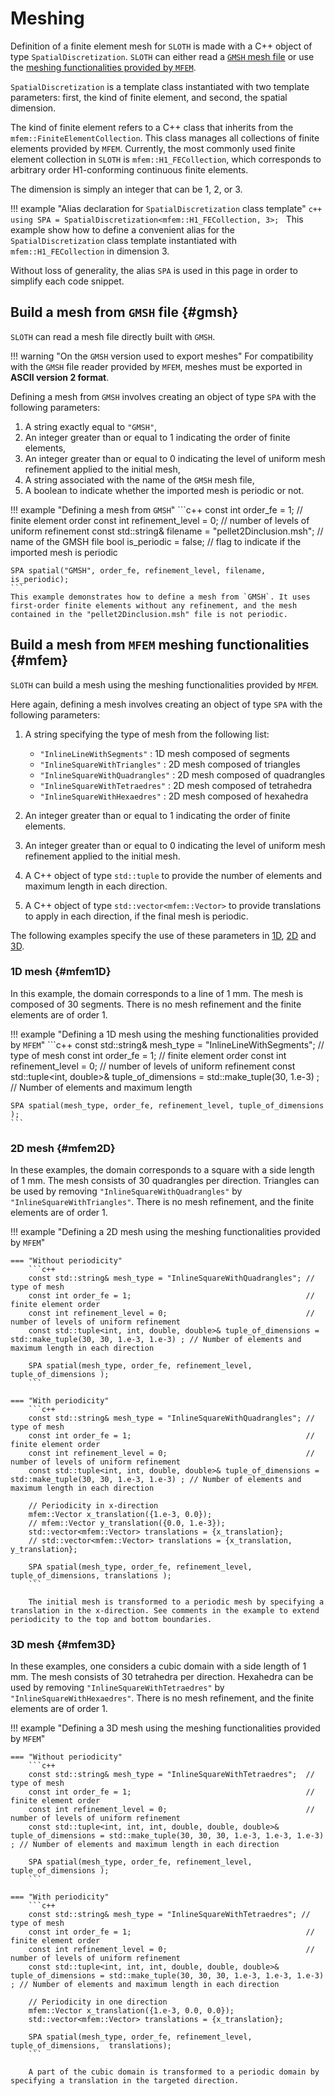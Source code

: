 # Meshing

Definition of a finite element mesh for `SLOTH` is made with a C++ object of type `SpatialDiscretization`.
`SLOTH` can either read a [`GMSH` mesh file](#gmsh) or use the [meshing functionalities provided by `MFEM`](#mfem).

`SpatialDiscretization` is a template class instantiated with two template parameters: first, the kind of finite element, and second, the spatial dimension.

The kind of finite element refers to a C++ class that inherits from the `mfem::FiniteElementCollection`. This class manages all collections of finite elements provided by `MFEM`.
Currently, the most commonly used finite element collection in `SLOTH` is `mfem::H1_FECollection`, which corresponds to arbitrary order H1-conforming continuous finite elements.

The dimension is simply an integer that can be 1, 2, or 3.

!!! example "Alias declaration for `SpatialDiscretization` class template"
    ```c++
    using SPA = SpatialDiscretization<mfem::H1_FECollection, 3>;
    ```
    This example show how to define a convenient alias for the `SpatialDiscretization` class template instantiated with `mfem::H1_FECollection` in dimension 3. 

Without loss of generality, the alias `SPA` is used in this page in order to simplify each code snippet.


## __Build a mesh from `GMSH` file__ {#gmsh}

`SLOTH` can read a mesh file directly built with `GMSH`.

!!! warning "On the `GMSH` version used to export meshes"
    For compatibility with the `GMSH` file reader provided by `MFEM`, meshes must be exported in **ASCII version 2 format**.


Defining a mesh from `GMSH` involves creating an object of type `SPA` with the following parameters:

1. A string exactly equal to `"GMSH"`,
2. An integer greater than or equal to 1 indicating the order of finite elements,
3. An integer greater than or equal to 0 indicating the level of uniform mesh refinement applied to the initial mesh,
4. A string associated with the name of the `GMSH` mesh file,
5. A boolean to indicate whether the imported mesh is periodic or not.

!!! example "Defining a mesh from `GMSH`"
    ```c++
    const int order_fe = 1;                                // finite element order
    const int refinement_level = 0;                        // number of levels of uniform refinement
    const std::string& filename = "pellet2Dinclusion.msh"; // name of the GMSH file
    bool is_periodic = false;                              // flag to indicate if the imported mesh is periodic

    SPA spatial("GMSH", order_fe, refinement_level, filename, is_periodic);
    ```
    This example demonstrates how to define a mesh from `GMSH`. It uses first-order finite elements without any refinement, and the mesh contained in the "pellet2Dinclusion.msh" file is not periodic.



## __Build a mesh from `MFEM` meshing functionalities__ {#mfem}

`SLOTH` can build a mesh using the meshing functionalities provided by `MFEM`.

Here again, defining a mesh involves creating an object of type `SPA` with the following parameters:

1. A string specifying the type of mesh from the following list:
   
    - `"InlineLineWithSegments"` : 1D mesh composed of segments
    - `"InlineSquareWithTriangles"` : 2D mesh composed of triangles
    - `"InlineSquareWithQuadrangles"` : 2D mesh composed of quadrangles
    - `"InlineSquareWithTetraedres"` : 2D mesh composed of tetrahedra
    - `"InlineSquareWithHexaedres"` : 2D mesh composed of hexahedra

2. An integer greater than or equal to 1 indicating the order of finite elements.
3. An integer greater than or equal to 0 indicating the level of uniform mesh refinement applied to the initial mesh.
4. A C++ object of type `std::tuple` to provide the number of elements and maximum length in each direction.
5. A C++ object of type `std::vector<mfem::Vector>` to provide translations to apply in each direction, if the final mesh is periodic.

The following examples specify the use of these parameters in [1D](mfem1D), [2D](mfem2D) and [3D](mfem3D).

### __1D mesh__ {#mfem1D}

In this example, the domain corresponds to a line of 1 mm. The mesh is composed of 30 segments. There is no mesh refinement and the finite elements are of order 1.

!!! example "Defining a 1D mesh using the meshing functionalities provided by `MFEM`"
    ```c++
    const std::string& mesh_type = "InlineLineWithSegments"; // type of mesh
    const int order_fe = 1;                                  // finite element order
    const int refinement_level = 0;                          // number of levels of uniform refinement
    const std::tuple<int, double>& tuple_of_dimensions = std::make_tuple(30, 1.e-3) ; // Number of elements and maximum length 

    SPA spatial(mesh_type, order_fe, refinement_level, tuple_of_dimensions );
    ```

### __2D mesh__ {#mfem2D}

In these examples, the domain corresponds to a square with a side length of 1 mm. The mesh consists of 30 quadrangles per direction. Triangles can be used by removing `"InlineSquareWithQuadrangles"` by `"InlineSquareWithTriangles"`. There is no mesh refinement, and the finite elements are of order 1.

!!! example "Defining a 2D mesh using the meshing functionalities provided by `MFEM`"
    
    === "Without periodicity"
        ```c++
        const std::string& mesh_type = "InlineSquareWithQuadrangles"; // type of mesh 
        const int order_fe = 1;                                       // finite element order
        const int refinement_level = 0;                               // number of levels of uniform refinement
        const std::tuple<int, int, double, double>& tuple_of_dimensions = std::make_tuple(30, 30, 1.e-3, 1.e-3) ; // Number of elements and maximum length in each direction 

        SPA spatial(mesh_type, order_fe, refinement_level, tuple_of_dimensions );
        ```
    
    === "With periodicity"
        ```c++
        const std::string& mesh_type = "InlineSquareWithQuadrangles"; // type of mesh 
        const int order_fe = 1;                                       // finite element order
        const int refinement_level = 0;                               // number of levels of uniform refinement
        const std::tuple<int, int, double, double>& tuple_of_dimensions = std::make_tuple(30, 30, 1.e-3, 1.e-3) ; // Number of elements and maximum length in each direction 
      
        // Periodicity in x-direction
        mfem::Vector x_translation({1.e-3, 0.0});
        // mfem::Vector y_translation({0.0, 1.e-3});
        std::vector<mfem::Vector> translations = {x_translation};
        // std::vector<mfem::Vector> translations = {x_translation, y_translation};

        SPA spatial(mesh_type, order_fe, refinement_level, tuple_of_dimensions, translations );
        ```

        The initial mesh is transformed to a periodic mesh by specifying a translation in the x-direction. See comments in the example to extend periodicity to the top and bottom boundaries.

### __3D mesh__ {#mfem3D}

In these examples, one considers a cubic domain with a side length of 1 mm. The mesh consists of 30 tetrahedra per direction. Hexahedra can be used by removing `"InlineSquareWithTetraedres"` by `"InlineSquareWithHexaedres"`. There is no mesh refinement, and the finite elements are of order 1.

!!! example "Defining a 3D mesh using the meshing functionalities provided by `MFEM`"
    
    === "Without periodicity"
        ```c++
        const std::string& mesh_type = "InlineSquareWithTetraedres";  // type of mesh 
        const int order_fe = 1;                                       // finite element order
        const int refinement_level = 0;                               // number of levels of uniform refinement
        const std::tuple<int, int, int, double, double, double>& tuple_of_dimensions = std::make_tuple(30, 30, 30, 1.e-3, 1.e-3, 1.e-3) ; // Number of elements and maximum length in each direction 

        SPA spatial(mesh_type, order_fe, refinement_level, tuple_of_dimensions );
        ```
    
    === "With periodicity"
        ```c++
        const std::string& mesh_type = "InlineSquareWithTetraedres"; // type of mesh 
        const int order_fe = 1;                                       // finite element order
        const int refinement_level = 0;                               // number of levels of uniform refinement
        const std::tuple<int, int, int, double, double, double>& tuple_of_dimensions = std::make_tuple(30, 30, 30, 1.e-3, 1.e-3, 1.e-3) ; // Number of elements and maximum length in each direction 

        // Periodicity in one direction
        mfem::Vector x_translation({1.e-3, 0.0, 0.0});
        std::vector<mfem::Vector> translations = {x_translation};
        
        SPA spatial(mesh_type, order_fe, refinement_level, tuple_of_dimensions,  translations);
        ```

        A part of the cubic domain is transformed to a periodic domain by specifying a translation in the targeted direction. 




